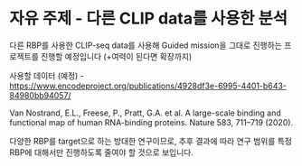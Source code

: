 # 자유 주제 - 다른 CLIP data를 사용한 분석

다른 RBP를 사용한 CLIP-seq data를 사용해 Guided mission을 그대로 진행하는 프로젝트를 진행할 예정입니다 (+여력이 된다면 확장까지)

사용할 데이터 (예정) - https://www.encodeproject.org/publications/4928df3e-6995-4401-b643-84980bb94057/

Van Nostrand, E.L., Freese, P., Pratt, G.A. et al. A large-scale binding and functional map of human RNA-binding proteins. Nature 583, 711–719 (2020).

다양한 RBP를 target으로 하는 방대한 연구이므로, 추후 결과에 따라 연구 범위를 특정 RBP에 대해서만 진행하도록 줄여야 할 것으로 보입니다.
